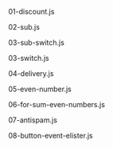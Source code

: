 01-discount.js

02-sub.js

03-sub-switch.js

03-switch.js

04-delivery.js

05-even-number.js

06-for-sum-even-numbers.js

07-antispam.js

08-button-event-elister.js

